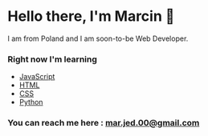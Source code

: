 # Hello there, I'm Marcin :tada: 
I am from Poland and I am soon-to-be Web Developer.

### Right now I'm learning 
- [JavaScript](https://developer.mozilla.org/en-US/docs/Learn/JavaScript/First_steps/What_is_JavaScript)
- [HTML](https://developer.mozilla.org/en-US/docs/Learn/HTML/Introduction_to_HTML)
- [CSS](https://developer.mozilla.org/en-US/docs/Learn/CSS/First_steps/What_is_CSS)
- [Python](https://www.python.org/doc/essays/blurb/)

### You can reach me here : **mar.jed.00@gmail.com**
